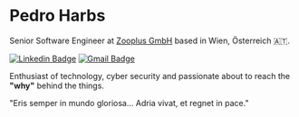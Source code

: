 # Pedro Harbs

Senior Software Engineer at [Zooplus GmbH](https://www.zooplus.at/) based in Wien, Österreich 🇦🇹.

[![Linkedin Badge](https://img.shields.io/badge/-Pedro%20Harbs-059669?style=flat-square&logo=Linkedin&logoColor=white&link=https://www.linkedin.com/in/joaopedroharbs)]([https://www.linkedin.com/in/joaopedroharbs](https://www.linkedin.com/in/joaopedroharbs)) 
[![Gmail Badge](https://img.shields.io/badge/-harbspj@gmail.com-059669?style=flat-square&logo=Gmail&logoColor=white&link=mailto:harbspj@gmail.com)](mailto:harbspj@gmail.com)

Enthusiast of technology, cyber security and passionate about to reach the **"why"** behind the things.

"Eris semper in mundo gloriosa... Adria vivat, et regnet in pace."
